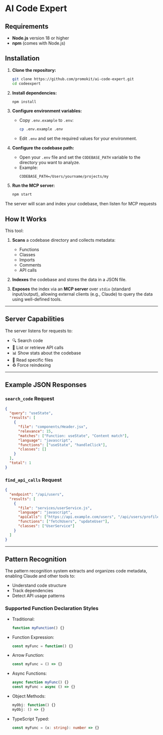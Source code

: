 # AI Code Expert

## Requirements

- **Node.js** version 18 or higher
- **npm** (comes with Node.js)

## Installation

1. **Clone the repository:**
   ```sh
   git clone https://github.com/promokit/ai-code-expert.git
   cd codeexpert
   ```

2. **Install dependencies:**
   ```sh
   npm install
   ```

3. **Configure environment variables:**
   - Copy `.env.example` to `.env`:
     ```sh
     cp .env.example .env
     ```
   - Edit `.env` and set the required values for your environment.

4. **Configure the codebase path:**
   - Open your `.env` file and set the `CODEBASE_PATH` variable to the directory you want to analyze.
   - Example:
     ```
     CODEBASE_PATH=/Users/yourname/projects/my
     ```

5. **Run the MCP server:**
   ```sh
   npm start
   ```

The server will scan and index your codebase, then listen for MCP requests


## How It Works

This tool:

1. **Scans** a codebase directory and collects metadata:
   - Functions
   - Classes
   - Imports
   - Comments
   - API calls

2. **Indexes** the codebase and stores the data in a JSON file.

3. **Exposes** the index via an **MCP server** over `stdio` (standard input/output), allowing external clients (e.g., Claude) to query the data using well-defined tools.

---

## Server Capabilities

The server listens for requests to:

- 🔍 Search code
- 🔗 List or retrieve API calls
- 📊 Show stats about the codebase
- 📄 Read specific files
- ♻️ Force reindexing

---

## Example JSON Responses

### `search_code` Request

```json
{
  "query": "useState",
  "results": [
    {
      "file": "components/Header.jsx",
      "relevance": 15,
      "matches": ["Function: useState", "Content match"],
      "language": "javascript",
      "functions": ["useState", "handleClick"],
      "classes": []
    }
  ],
  "total": 1
}
```

### `find_api_calls` Request

```json
{
  "endpoint": "/api/users",
  "results": [
    {
      "file": "services/userService.js",
      "language": "javascript", 
      "apiCalls": ["https://api.example.com/users", "/api/users/profile"],
      "functions": ["fetchUsers", "updateUser"],
      "classes": ["UserService"]
    }
  ]
}
```

---

## Pattern Recognition

The pattern recognition system extracts and organizes code metadata, enabling Claude and other tools to:

- Understand code structure
- Track dependencies
- Detect API usage patterns

### Supported Function Declaration Styles

- Traditional:
  ```ts
  function myFunction() {}
  ```
- Function Expression:
  ```ts
  const myFunc = function() {}
  ```
- Arrow Function:
  ```ts
  const myFunc = () => {}
  ```
- Async Functions:
  ```ts
  async function myFunc() {}
  const myFunc = async () => {}
  ```
- Object Methods:
  ```ts
  myObj: function() {}
  myObj: () => {}
  ```
- TypeScript Typed:
  ```ts
  const myFunc = (x: string): number => {}
  ```
